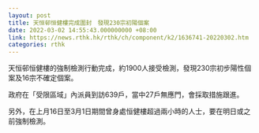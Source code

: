 ```yaml
---
layout: post
title: 天恒邨恒健樓完成圍封　發現230宗初陽個案
date: 2022-03-02 14:55:43.000000000 +08:00
link: https://news.rthk.hk/rthk/ch/component/k2/1636741-20220302.htm
categories: rthk
---
```


天恒邨恒健樓的強制檢測行動完成，約1900人接受檢測，發現230宗初步陽性個案及16宗不確定個案。

政府在「受限區域」內派員到訪639戶，當中27戶無應門，會採取措施跟進。 

另外，在上月16日至3月1日期間曾身處恒健樓超過兩小時的人士，要在明日或之前強制檢測。
